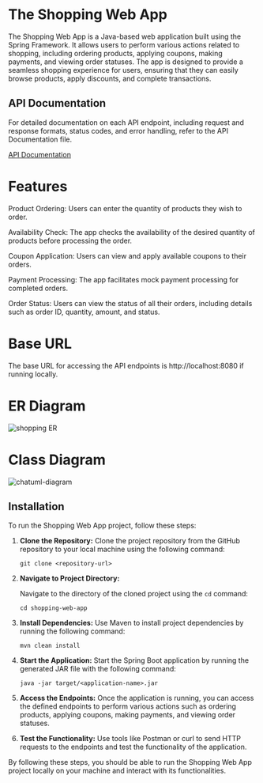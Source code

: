 # The Shopping Web App
The Shopping Web App is a Java-based web application built using the Spring Framework. It allows users to perform various actions related to shopping, including ordering products, applying coupons, making payments, and viewing order statuses. The app is designed to provide a seamless shopping experience for users, ensuring that they can easily browse products, apply discounts, and complete transactions.


## API Documentation
For detailed documentation on each API endpoint, including request and response formats, status codes, and error handling, refer to the  API Documentation file.

[API Documentation](https://documenter.getpostman.com/view/31944249/2sA35G3gm3)



# Features
Product Ordering: Users can enter the quantity of products they wish to order.

Availability Check: The app checks the availability of the desired quantity of products before processing the order.

Coupon Application: Users can view and apply available coupons to their orders.

Payment Processing: The app facilitates mock payment processing for completed orders.

Order Status: Users can view the status of all their orders, including details such as order ID, quantity, amount, and status.


# Base URL
The base URL for accessing the API endpoints is http://localhost:8080 if running locally.

# ER Diagram
![shopping ER](https://github.com/arshadiqbal786/Shopping_App_HyperSrot_Technologies_Tsk/assets/94107920/7ca46302-b6dc-4e64-8e38-010e25d0cda5)
# Class Diagram
![chatuml-diagram](https://github.com/arshadiqbal786/Shopping_App_HyperSrot_Technologies_Tsk/assets/94107920/e85142f9-2160-452f-9c28-a8be4baa24cb)


## Installation

To run the Shopping Web App project, follow these steps:

1. **Clone the Repository:**
   Clone the project repository from the GitHub repository to your local machine using the following command:
   ```
   git clone <repository-url>
   ```

2. **Navigate to Project Directory:**

   Navigate to the directory of the cloned project using the `cd` command:
   ```
   cd shopping-web-app
   ```

3. **Install Dependencies:**
   Use Maven to install project dependencies by running the following command:
   ```
   mvn clean install
   ```

4. **Start the Application:**
   Start the Spring Boot application by running the generated JAR file with the following command:
   ```
   java -jar target/<application-name>.jar
   ```

5. **Access the Endpoints:**
   Once the application is running, you can access the defined endpoints to perform various actions such as ordering products, applying coupons, making payments, and viewing order statuses.

6. **Test the Functionality:**
   Use tools like Postman or curl to send HTTP requests to the endpoints and test the functionality of the application.


By following these steps, you should be able to run the Shopping Web App project locally on your machine and interact with its functionalities.
```
    


